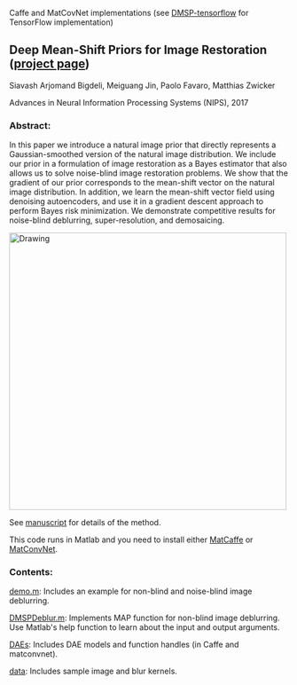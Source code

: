 Caffe and MatCovNet implementations (see [DMSP-tensorflow](https://github.com/siavashBigdeli/DMSP-tensorflow) for TensorFlow implementation)
## Deep Mean-Shift Priors for Image Restoration ([project page](https://www.cs.umd.edu/~zwicker/projectpages/DeepMeanShiftPriors-NIPS17.html))

Siavash Arjomand Bigdeli, Meiguang Jin, Paolo Favaro, Matthias Zwicker

Advances in Neural Information Processing Systems (NIPS), 2017

### Abstract:
In this paper we introduce a natural image prior that directly represents a Gaussian-smoothed version of the natural image distribution. We include our prior in a formulation of image restoration as a Bayes estimator that also allows us to solve noise-blind image restoration problems. We show that the gradient of our prior corresponds to the mean-shift vector on the natural image distribution. In addition, we learn the mean-shift vector field using denoising autoencoders, and use it in a gradient descent approach to perform Bayes risk minimization. We demonstrate competitive results for noise-blind deblurring, super-resolution, and demosaicing.


<img src="https://www.cs.umd.edu/~zwicker/projectpages/DeepMeanShiftPriors-NIPS17-teaser.jpg" alt="Drawing" style="height: 500px;" align="center"/>

See [manuscript](https://arxiv.org/pdf/1709.03749) for details of the method.


This code runs in Matlab and you need to install either
[MatCaffe](http://caffe.berkeleyvision.org) or
[MatConvNet](http://www.vlfeat.org/matconvnet/).
### Contents:

[demo.m](https://github.com/siavashBigdeli/DMSP/blob/master/demo.m): Includes an example for non-blind and noise-blind image deblurring.

[DMSPDeblur.m](https://github.com/siavashBigdeli/DMSP/blob/master/DMSPDeblur.m): Implements MAP function for non-blind image deblurring. Use Matlab's help function to learn about the input and output arguments.

[DAEs](https://github.com/siavashBigdeli/DMSP/tree/master/DAEs): Includes DAE models and function handles (in Caffe and matconvnet).

[data](https://github.com/siavashBigdeli/DMSP/tree/master/data): Includes sample image and blur kernels.

